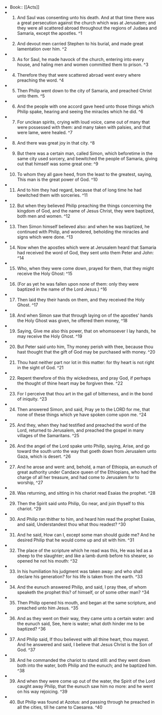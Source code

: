 - Book:: [[Acts]]
- 1. And Saul was consenting unto his death. And at that time there was a great persecution against the church which was at Jerusalem; and they were all scattered abroad throughout the regions of Judaea and Samaria, except the apostles. ^1
- 2. And devout men carried Stephen to his burial, and made great lamentation over him. ^2
- 3. As for Saul, he made havock of the church, entering into every house, and haling men and women committed them to prison. ^3
- 4. Therefore they that were scattered abroad went every where preaching the word. ^4
- 5. Then Philip went down to the city of Samaria, and preached Christ unto them. ^5
- 6. And the people with one accord gave heed unto those things which Philip spake, hearing and seeing the miracles which he did. ^6
- 7. For unclean spirits, crying with loud voice, came out of many that were possessed with them: and many taken with palsies, and that were lame, were healed. ^7
- 8. And there was great joy in that city. ^8
- 9. But there was a certain man, called Simon, which beforetime in the same city used sorcery, and bewitched the people of Samaria, giving out that himself was some great one: ^9
- 10. To whom they all gave heed, from the least to the greatest, saying, This man is the great power of God. ^10
- 11. And to him they had regard, because that of long time he had bewitched them with sorceries. ^11
- 12. But when they believed Philip preaching the things concerning the kingdom of God, and the name of Jesus Christ, they were baptized, both men and women. ^12
- 13. Then Simon himself believed also: and when he was baptized, he continued with Philip, and wondered, beholding the miracles and signs which were done. ^13
- 14. Now when the apostles which were at Jerusalem heard that Samaria had received the word of God, they sent unto them Peter and John: ^14
- 15. Who, when they were come down, prayed for them, that they might receive the Holy Ghost: ^15
- 16. (For as yet he was fallen upon none of them: only they were baptized in the name of the Lord Jesus.) ^16
- 17. Then laid they their hands on them, and they received the Holy Ghost. ^17
- 18. And when Simon saw that through laying on of the apostles' hands the Holy Ghost was given, he offered them money, ^18
- 19. Saying, Give me also this power, that on whomsoever I lay hands, he may receive the Holy Ghost. ^19
- 20. But Peter said unto him, Thy money perish with thee, because thou hast thought that the gift of God may be purchased with money. ^20
- 21. Thou hast neither part nor lot in this matter: for thy heart is not right in the sight of God. ^21
- 22. Repent therefore of this thy wickedness, and pray God, if perhaps the thought of thine heart may be forgiven thee. ^22
- 23. For I perceive that thou art in the gall of bitterness, and in the bond of iniquity. ^23
- 24. Then answered Simon, and said, Pray ye to the LORD for me, that none of these things which ye have spoken come upon me. ^24
- 25. And they, when they had testified and preached the word of the Lord, returned to Jerusalem, and preached the gospel in many villages of the Samaritans. ^25
- 26. And the angel of the Lord spake unto Philip, saying, Arise, and go toward the south unto the way that goeth down from Jerusalem unto Gaza, which is desert. ^26
- 27. And he arose and went: and, behold, a man of Ethiopia, an eunuch of great authority under Candace queen of the Ethiopians, who had the charge of all her treasure, and had come to Jerusalem for to worship, ^27
- 28. Was returning, and sitting in his chariot read Esaias the prophet. ^28
- 29. Then the Spirit said unto Philip, Go near, and join thyself to this chariot. ^29
- 30. And Philip ran thither to him, and heard him read the prophet Esaias, and said, Understandest thou what thou readest? ^30
- 31. And he said, How can I, except some man should guide me? And he desired Philip that he would come up and sit with him. ^31
- 32. The place of the scripture which he read was this, He was led as a sheep to the slaughter; and like a lamb dumb before his shearer, so opened he not his mouth: ^32
- 33. In his humiliation his judgment was taken away: and who shall declare his generation? for his life is taken from the earth. ^33
- 34. And the eunuch answered Philip, and said, I pray thee, of whom speaketh the prophet this? of himself, or of some other man? ^34
- 35. Then Philip opened his mouth, and began at the same scripture, and preached unto him Jesus. ^35
- 36. And as they went on their way, they came unto a certain water: and the eunuch said, See, here is water; what doth hinder me to be baptized? ^36
- 37. And Philip said, If thou believest with all thine heart, thou mayest. And he answered and said, I believe that Jesus Christ is the Son of God. ^37
- 38. And he commanded the chariot to stand still: and they went down both into the water, both Philip and the eunuch; and he baptized him. ^38
- 39. And when they were come up out of the water, the Spirit of the Lord caught away Philip, that the eunuch saw him no more: and he went on his way rejoicing. ^39
- 40. But Philip was found at Azotus: and passing through he preached in all the cities, till he came to Caesarea. ^40
